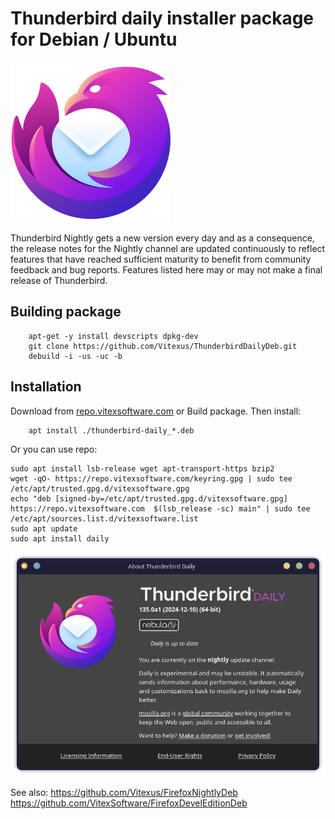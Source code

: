Thunderbird daily installer package for Debian / Ubuntu
=======================================================

![ThunderbirdNightly](daily.png?raw=true "Nightly logo")

Thunderbird Nightly gets a new version every day and as a consequence, the release notes for the Nightly channel are updated continuously to reflect features that have reached sufficient maturity to benefit from community feedback and bug reports. Features listed here may or may not make a final release of Thunderbird.


Building package
----------------

```shell  
    apt-get -y install devscripts dpkg-dev
    git clone https://github.com/Vitexus/ThunderbirdDailyDeb.git
    debuild -i -us -uc -b
```

Installation
------------

Download from [repo.vitexsoftware.com](https://repo.vitexsoftware.com/pool/main/d/daily/) or Build package. Then install:

```shell
    apt install ./thunderbird-daily_*.deb
```

Or you can use repo:

```shell
sudo apt install lsb-release wget apt-transport-https bzip2
wget -qO- https://repo.vitexsoftware.com/keyring.gpg | sudo tee /etc/apt/trusted.gpg.d/vitexsoftware.gpg
echo "deb [signed-by=/etc/apt/trusted.gpg.d/vitexsoftware.gpg]  https://repo.vitexsoftware.com  $(lsb_release -sc) main" | sudo tee /etc/apt/sources.list.d/vitexsoftware.list
sudo apt update
sudo apt install daily
```

![About Window](thunderbird-daily-about.png?raw=true "About")

See also: https://github.com/Vitexus/FirefoxNightlyDeb https://github.com/VitexSoftware/FirefoxDevelEditionDeb
